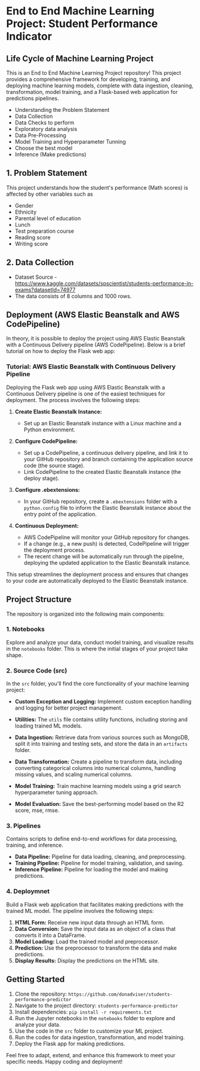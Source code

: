 # End to End Machine Learning Project: Student Performance Indicator

## Life Cycle of Machine Learning Project
This is an End to End Machine Learning Project repository! This project provides a comprehensive framework for developing, training, and deploying machine learning models, complete with data ingestion, cleaning, transformation, model training, and a Flask-based web application for predictions pipelines.

* Understanding the Problem Statement
* Data Collection
* Data Checks to perform
* Exploratory data analysis
* Data Pre-Processing
* Model Training and Hyperparameter Tunning
* Choose the best model
* Inference (Make predictions)
  
## 1. Problem Statement
This project understands how the student's performance (Math scores) is affected by other variables such as
* Gender
* Ethnicity
* Parental level of education
* Lunch
* Test preparation course
* Reading score
* Writing score

## 2. Data Collection
* Dataset Source - https://www.kaggle.com/datasets/spscientist/students-performance-in-exams?datasetId=74977
* The data consists of 8 columns and 1000 rows.

## Deployment (AWS Elastic Beanstalk and AWS CodePipeline)

In theory, it is possible to deploy the project using AWS Elastic Beanstalk with a Continuous Delivery pipeline (AWS CodePipeline). Below is a brief tutorial on how to deploy the Flask web app:

### Tutorial: AWS Elastic Beanstalk with Continuous Delivery Pipeline

Deploying the Flask web app using AWS Elastic Beanstalk with a Continuous Delivery pipeline is one of the easiest techniques for deployment. The process involves the following steps:

1. **Create Elastic Beanstalk Instance:**
    - Set up an Elastic Beanstalk instance with a Linux machine and a Python environment.
  
2. **Configure CodePipeline:**
    - Set up a CodePipeline, a continuous delivery pipeline, and link it to your GitHub repository and branch containing the application source code (the source stage).
    - Link CodePipeline to the created Elastic Beanstalk instance (the deploy stage).

3. **Configure .ebextensions:**
    - In your GitHub repository, create a `.ebextensions` folder with a `python.config` file to inform the Elastic Beanstalk instance about the entry point of the application.

4. **Continuous Deployment:**
    - AWS CodePipeline will monitor your GitHub repository for changes.
    - If a change (e.g., a new push) is detected, CodePipeline will trigger the deployment process.
    - The recent change will be automatically run through the pipeline, deploying the updated application to the Elastic Beanstalk instance.

This setup streamlines the deployment process and ensures that changes to your code are automatically deployed to the Elastic Beanstalk instance.

## Project Structure

The repository is organized into the following main components:

### 1. Notebooks

Explore and analyze your data, conduct model training, and visualize results in the `notebooks` folder. This is where the initial stages of your project take shape.

### 2. Source Code (src)

In the `src` folder, you'll find the core functionality of your machine learning project:

- **Custom Exception and Logging:** Implement custom exception handling and logging for better project management.
  
- **Utilities:** The `utils` file contains utility functions, including storing and loading trained ML models.

- **Data Ingestion:** Retrieve data from various sources such as MongoDB, split it into training and testing sets, and store the data in an `artifacts` folder.

- **Data Transformation:** Create a pipeline to transform data, including converting categorical columns into numerical columns, handling missing values, and scaling numerical columns.

- **Model Training:** Train machine learning models using a grid search hyperparameter tuning approach.

- **Model Evaluation:** Save the best-performing model based on the R2 score, mse, rmse.

### 3. Pipelines
Contains scripts to define end-to-end workflows for data processing, training, and inference.

- **Data Pipeline:** Pipeline for data loading, cleaning, and preprocessing.
- **Training Pipeline:** Pipeline for model training, validation, and saving.
- **Inference Pipeline:** Pipeline for loading the model and making predictions.

### 4. Deploymnet
Build a Flask web application that facilitates making predictions with the trained ML model. The pipeline involves the following steps:

1. **HTML Form:** Receive new input data through an HTML form.
2. **Data Conversion:** Save the input data as an object of a class that converts it into a DataFrame.
3. **Model Loading:** Load the trained model and preprocessor.
4. **Prediction:** Use the preprocessor to transform the data and make predictions.
5. **Display Results:** Display the predictions on the HTML site.

## Getting Started

1. Clone the repository: `https://github.com/donadviser/students-performance-predictor`
2. Navigate to the project directory: `students-performance-predictor`
3. Install dependencies: `pip install -r requirements.txt`
4. Run the Jupyter notebooks in the `notebooks` folder to explore and analyze your data.
5. Use the code in the `src` folder to customize your ML project.
6. Run the codes for data ingestion, transformation, and model training.
7. Deploy the Flask app for making predictions.

Feel free to adapt, extend, and enhance this framework to meet your specific needs. Happy coding and deployment!
